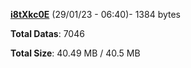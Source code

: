 [**i8tXkc0E**](/data/i8tXkc0E.txt) (29/01/23 - 06:40)- 1384 bytes

**Total Datas**: 7046

**Total Size**: 40.49 MB / 40.5 MB